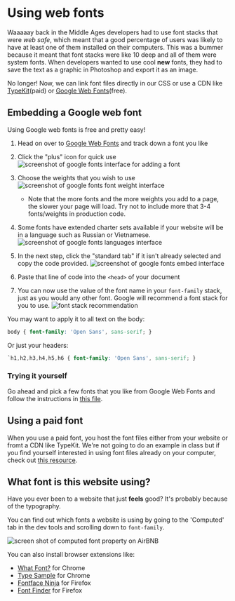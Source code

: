 <!-- Student takeaway: -->
<!--Student will be able to:
- Embed and use a Google font
- Know how to find out what font a website is using
-->

# Using web fonts

Waaaaay back in the Middle Ages developers had to use font stacks that were _web safe_, which meant that a good percentage of users was likely to have at least one of them installed on their computers. This was a bummer because it meant that font stacks were like 10 deep and all of them were system fonts. When developers wanted to use cool **new** fonts, they had to save the text as a graphic in Photoshop and export it as an image.

No longer! Now, we can link font files directly in our CSS or use a CDN like [TypeKit](http://typekit.com)(paid) or [Google Web Fonts](http://www.google.com/webfonts)(free). 

## Embedding a Google web font
Using Google web fonts is free and pretty easy! 

1. Head on over to [Google Web Fonts](ttp://www.google.com/webfonts) and track down a font you like
1. Click the "plus" icon for quick use
    ![screenshot of google fonts interface for adding a font](https://hychalknotes.s3.amazonaws.com/google-fonts-interface-plus-sign.png)

1. Choose the weights that you wish to use
    ![screenshot of google fonts font weight interface](https://hychalknotes.s3.amazonaws.com/google-fonts-font-weight-interface.png)
    * Note that the more fonts and the more weights you add to a page, the slower your page will load. Try not to include more that 3-4 fonts/weights in production code.

1. Some fonts have extended charter sets available if your website will be in a language such as Russian or Vietnamese.
    ![screenshot of google fonts languages interface](https://hychalknotes.s3.amazonaws.com/google-fonts-languages-interface.png)

1. In the next step, click the "standard tab" if it isn't already selected and copy the code provided.
    ![screenshot of google fonts embed interface](https://hychalknotes.s3.amazonaws.com/google-fonts-embed-interface.png)

1. Paste that line of code into the `<head>` of your document

1. You can now use the value of the font name in your `font-family` stack, just as you would any other font. Google will recommend a font stack for you to use.
    ![font stack recommendation](http://wes.io/OUEr/content)


You may want to apply it to all text on the body:
``` css
body { font-family: 'Open Sans', sans-serif; }
```
Or just your headers:
```css
`h1,h2,h3,h4,h5,h6 { font-family: 'Open Sans', sans-serif; }
```

### Trying it yourself

Go ahead and pick a few fonts that you like from Google Web Fonts and follow the instructions in [this file](https://hychalknotes.s3.amazonaws.com/web-fonts-exercise-bootcamp.zip).

## Using a paid font
When you use a paid font, you host the font files either from your website or fromt a CDN like TypeKit. We're not going to do an example in class but if you find yourself interested in using font files already on your computer, check out [this resource](https://css-tricks.com/snippets/css/using-font-face/).

## What font is this website using?
<!-- Note that this is extra content; you don't have to get into it in the lesson -->
Have you ever been to a website that just **feels** good? It's probably because of the typography.

You can find out which fonts a website is using by going to the 'Computed' tab in the dev tools and scrolling down to `font-family`.

![screen shot of computed font property on AirBNB](https://hychalknotes.s3.amazonaws.com/screenshot-of-computed-font-property.png)

You can also install browser extensions like:
* [What Font?](https://chrome.google.com/webstore/detail/whatfont/jabopobgcpjmedljpbcaablpmlmfcogm) for Chrome
* [Type Sample](http://www.typesample.com/)  for Chrome
* [Fontface Ninja](https://addons.mozilla.org/en-US/firefox/addon/fontface-ninja/) for Firefox
* [Font Finder](https://addons.mozilla.org/en-US/firefox/addon/font-inspect/) for Firefox